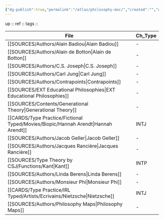 ```yaml
---
{"dg-publish":true,"permalink":"/atlas/philosophy-moc/","created":"","updated":"2023-02-18T15:44:44.601+01:00"}
---
```


up :: 
ref :: 
tags :: 


| File                                                                                  | Ch_Type |
| ------------------------------------------------------------------------------------- | ------- |
| [[SOURCES/Authors/Alain Badiou\|Alain Badiou]]                                     | \-      |
| [[SOURCES/Authors/Alain de Botton\|Alain de Botton]]                               | \-      |
| [[SOURCES/Authors/C.S. Joseph\|C.S. Joseph]]                                       | \-      |
| [[SOURCES/Authors/Carl Jung\|Carl Jung]]                                           | \-      |
| [[SOURCES/Authors/Contrapoints\|Contrapoints]]                                     | \-      |
| [[SOURCES/EXT Educational Philosophies\|EXT Educational Philosophies]]             | \-      |
| [[SOURCES/Contents/Generational Theory\|Generational Theory]]                      | \-      |
| [[CARDS/Type Practice/Fictional Typed/Movies/Biopic/Hannah Arendt\|Hannah Arendt]] | INTJ    |
| [[SOURCES/Authors/Jacob Geller\|Jacob Geller]]                                     | \-      |
| [[SOURCES/Authors/Jacques Rancière\|Jacques Rancière]]                             | \-      |
| [[SOURCES/Type Theory by CSJ/Functions/Kant\|Kant]]                                | INTP    |
| [[SOURCES/Authors/Linda Berens\|Linda Berens]]                                     | \-      |
| [[SOURCES/Authors/Monsieur Phi\|Monsieur Phi]]                                     | \-      |
| [[CARDS/Type Practice/IRL Typed/Artists/Ecrivains/Nietzsche\|Nietzsche]]           | INTJ    |
| [[SOURCES/Authors/Philosophy Maps\|Philosophy Maps]]                               | \-      |


